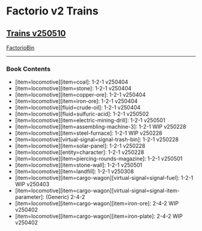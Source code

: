 # Factorio v2 Trains

## [Trains v250510](https://factoriobin.com/post/ay0glk)

[FactorioBin](https://cdn.factoriobin.com/perma/bp/a/y/ay0glk-fkz9fr/fbin-ay0glk-0.txt)

-----

### Book Contents

* [item=locomotive][item=coal]: 1-2-1 v250404
* [item=locomotive][item=stone]: 1-2-1 v250404
* [item=locomotive][item=copper-ore]: 1-2-1 v250404
* [item=locomotive][item=iron-ore]: 1-2-1 v250404
* [item=locomotive][fluid=crude-oil]: 1-2-1 v250404
* [item=locomotive][fluid=sulfuric-acid]: 1-2-1 v250502
* [item=locomotive][item=electric-mining-drill]: 1-2-1 v250501
* [item=locomotive][item=assembling-machine-3]: 1-2-1 WIP v250228
* [item=locomotive][item=steel-furnace]: 1-2-1 WIP v250228
* [item=locomotive][virtual-signal=signal-trash-bin]: 1-2-1 v250228
* [item=locomotive][item=solar-panel]: 1-2-1 v250228
* [item=locomotive][entity=character]: 1-2-1 v250228
* [item=locomotive][item=piercing-rounds-magazine]: 1-2-1 v250501
* [item=locomotive][item=stone-wall]: 1-2-1 v250501
* [item=locomotive][item=landfill]: 1-2-1 v250308
* [item=locomotive][item=cargo-wagon][virtual-signal=signal-fuel]: 1-2-1 WIP v250403
* [item=locomotive][item=cargo-wagon][virtual-signal=signal-item-parameter]: (Generic) 2-4-2
* [item=locomotive][item=cargo-wagon][item=iron-ore]: 2-4-2 WIP v250402
* [item=locomotive][item=cargo-wagon][item=iron-plate]: 2-4-2 WIP v250402
